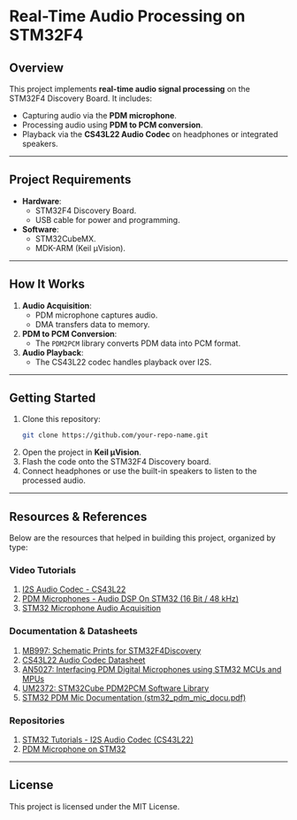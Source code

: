 # Real-Time Audio Processing on STM32F4

## Overview
This project implements **real-time audio signal processing** on the STM32F4 Discovery Board. It includes:
- Capturing audio via the **PDM microphone**.
- Processing audio using **PDM to PCM conversion**.
- Playback via the **CS43L22 Audio Codec** on headphones or integrated speakers.

---

## Project Requirements
- **Hardware**:
  - STM32F4 Discovery Board.
  - USB cable for power and programming.
- **Software**:
  - STM32CubeMX.
  - MDK-ARM (Keil µVision).

---

## How It Works
1. **Audio Acquisition**:
   - PDM microphone captures audio.
   - DMA transfers data to memory.
2. **PDM to PCM Conversion**:
   - The `PDM2PCM` library converts PDM data into PCM format.
3. **Audio Playback**:
   - The CS43L22 codec handles playback over I2S.

---

## Getting Started
1. Clone this repository:
   ```bash
   git clone https://github.com/your-repo-name.git
   ```
2. Open the project in **Keil µVision**.
3. Flash the code onto the STM32F4 Discovery board.
4. Connect headphones or use the built-in speakers to listen to the processed audio.

---

## Resources & References
Below are the resources that helped in building this project, organized by type:

### Video Tutorials
1. [I2S Audio Codec - CS43L22](https://www.youtube.com/watch?v=QIPQOnVablY)
2. [PDM Microphones - Audio DSP On STM32 (16 Bit / 48 kHz)](https://www.youtube.com/watch?v=JuXKeyFraF4)
3. [STM32 Microphone Audio Acquisition](https://www.youtube.com/watch?v=_YQSJJQUp-g&list=PLwqrqfRKpbeIxgnKq1_hTCULCaL7LBHmN&ab_channel=STMicroelectronics)

### Documentation & Datasheets
1. [MB997: Schematic Prints for STM32F4Discovery](https://www.st.com/resource/en/schematic_pack/mb997-f407vgt6-b02_schematic.pdf)
2. [CS43L22 Audio Codec Datasheet](https://datasheet.octopart.com/CS43L22-CNZ-Cirrus-Logic-datasheet-5397077.pdf)
3. [AN5027: Interfacing PDM Digital Microphones using STM32 MCUs and MPUs](http://bit.ly/AN5027-AppNote)
4. [UM2372: STM32Cube PDM2PCM Software Library](https://github.com/user-attachments/files/18081861/um2372-stm32cube-pdm2pcm-software-library-for-the-stm32f4f7h7series-stmicroelectronics.pdf)
5. [STM32 PDM Mic Documentation (stm32_pdm_mic_docu.pdf)](https://github.com/YetAnotherElectronicsChannel/STM32_PDM_Microphone/blob/master/stm32_pdm_mic_docu.pdf)

### Repositories
1. [STM32 Tutorials - I2S Audio Codec (CS43L22)](https://github.com/MYaqoobEmbedded/STM32-Tutorials/tree/master/Tutorial%2028%20-%20I2S%20Audio%20Codec%20-%20CS43L22)
2. [PDM Microphone on STM32](https://github.com/YetAnotherElectronicsChannel/STM32_PDM_Microphone/tree/master)

---

## License
This project is licensed under the MIT License.

